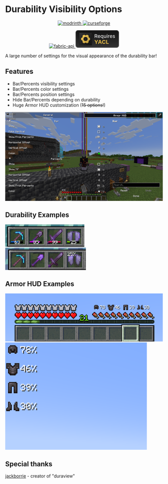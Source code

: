 # Durability Visibility Options

<p>
<center>
<a href="https://modrinth.com/mod/durability_visibility_options">
<img alt="modrinth" height="56" src="https://cdn.jsdelivr.net/npm/@intergrav/devins-badges@3/assets/cozy/available/modrinth_vector.svg">
</a>
<a href="https://www.curseforge.com/minecraft/mc-mods/durability-visibility-options">
<img alt="curseforge" height="56" src="https://cdn.jsdelivr.net/npm/@intergrav/devins-badges@3/assets/cozy/available/curseforge_vector.svg">
</a>
</center>
</p>
<p>
<center>
<a href="https://modrinth.com/mod/fabric-api">
<img alt="fabric-api" height="56" src="https://cdn.jsdelivr.net/npm/@intergrav/devins-badges@3/assets/cozy/requires/fabric-api_vector.svg">
</a>
<a href="https://modrinth.com/mod/yacl">
<img alt="fabric-api" height="56" src="https://raw.githubusercontent.com/Danrus1100/durability_visibility_options/refs/heads/dev/assets/YACL.svg">
</a>
</center>
</p>
A large number of settings for the visual appearance of the durability bar!

## Features
 - Bar/Percents visibility settings
 - Bar/Percents color settings
 - Bar/Percents position settings
 - Hide Bar/Percents depending on durability
 - Huge Armor HUD customization (~~15 options!~~)

![image](assets/modmenu.png)

## Durability Examples
![image](assets/example1.png)
![image](assets/example2.png)

## Armor HUD Examples
![image](assets/example3.png)
![image](assets/example4.png)


## Speсial thanks
[jackborrie](https://github.com/jackborrie/duraview) - creator of "duraview"
